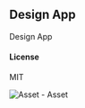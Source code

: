 ## Design App

Design App

#### License

MIT

<img alt="Asset - Asset" src="https://github.com/walkinlogic/design_app/blob/main/design_app/public/images/Asset%20-%20Asset.png?raw=true" data-hpc="true" class="Box-sc-g0xbh4-0 kzRgrI">